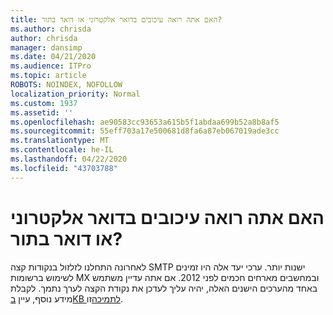 ```yaml
---
title: האם אתה רואה עיכובים בדואר אלקטרוני או דואר בתור?
ms.author: chrisda
author: chrisda
manager: dansimp
ms.date: 04/21/2020
ms.audience: ITPro
ms.topic: article
ROBOTS: NOINDEX, NOFOLLOW
localization_priority: Normal
ms.custom: 1937
ms.assetid: ''
ms.openlocfilehash: ae90583cc93653a615b5f1abdaa699b52a8b8af5
ms.sourcegitcommit: 55eff703a17e500681d8fa6a87eb067019ade3cc
ms.translationtype: MT
ms.contentlocale: he-IL
ms.lasthandoff: 04/22/2020
ms.locfileid: "43703788"
---
```

# <a name="are-you-seeing-email-delays-or-queued-mail"></a>האם אתה רואה עיכובים בדואר אלקטרוני או דואר בתור?

לאחרונה התחלנו לזלזול בנקודות קצה SMTP ישנות יותר. ערכי יעד אלה היו זמינים לשימוש ברשומות MX ובמחשבים מארחים חכמים לפני 2012. אם אתה עדיין משתמש באחד מהערכים הישנים האלה, יהיה עליך לעדכן את נקודת הקצה לערך נתמך. לקבלת מידע נוסף, עיין [בKB לתמיכה](https://support.microsoft.com/help/4057301/attr35-response-code-when-mail-is-sent-to-eop-exo)זו.
